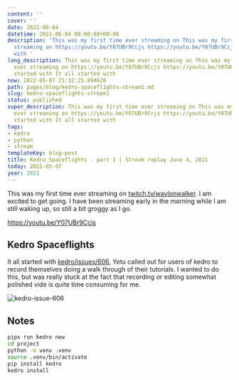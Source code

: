 ```yaml
---
content: ''
cover: ''
date: 2021-06-04
datetime: 2021-06-04 00:00:00+00:00
description: 'This was my first time ever streaming on This was my first time ever
  streaming on https://youtu.be/Y07UBr9Ccjs https://youtu.be/Y07UBr9Ccjs It all started
  with '
long_description: This was my first time ever streaming on This was my first time
  ever streaming on https://youtu.be/Y07UBr9Ccjs https://youtu.be/Y07UBr9Ccjs It all
  started with It all started with
now: 2022-05-07 21:32:25.894620
path: pages/blog/kedro-spaceflights-stream1.md
slug: kedro-spaceflights-stream1
status: published
super_description: This was my first time ever streaming on This was my first time
  ever streaming on https://youtu.be/Y07UBr9Ccjs https://youtu.be/Y07UBr9Ccjs It all
  started with It all started with
tags:
- kedro
- python
- stream
templateKey: blog-post
title: Kedro Spaceflights - part 1 | Stream replay June 4, 2021
today: 2022-05-07
year: 2021
---
```


This was my first time ever streaming on
[twitch.tv/waylonwalker](https://twitch.tv/waylonwalker).  I am excited to get going.
I have been streaming early in the morning while I am still waking up, so still
a bit groggy as I go.

https://youtu.be/Y07UBr9Ccjs

## Kedro Spaceflights

It all started with
[kedro/issues/606](https://github.com/quantumblacklabs/kedro/issues/606), Yetu
called out for users of kedro to record themselves doing a walk through of
their tutorials.  I wanted to do this, but was really stuck at the fact that
recording or editing somewhat polished vide is quite time consuming for me.

![kedro-issue-606](https://images.waylonwalker.com/kedro-issue-606.png)

## Notes

``` bash
pipx run kedro new
cd project
python -m venv .venv
source .venv/bin/activate
pip install kedro
kedro install
```